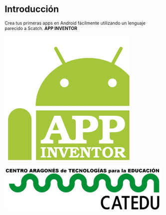 # Introducción

Crea tus primeras apps en Android fácilmente utilizando un lenguaje parecido a Scatch. **APP INVENTOR**

![](/assets/appinventor.png)

![](/assets/HERALDO-jpg.jpg)


